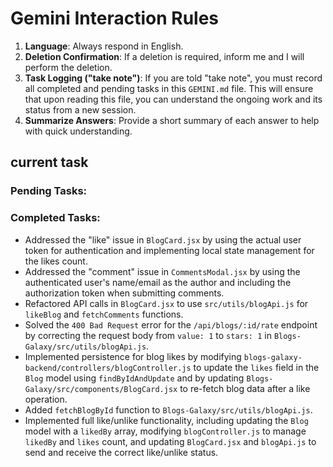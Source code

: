 # Gemini Interaction Rules

1.  **Language**: Always respond in English.
2.  **Deletion Confirmation**: If a deletion is required, inform me and I will perform the deletion.
3.  **Task Logging ("take note")**: If you are told "take note", you must record all completed and pending tasks in this `GEMINI.md` file. This will ensure that upon reading this file, you can understand the ongoing work and its status from a new session.
4.  **Summarize Answers**: Provide a short summary of each answer to help with quick understanding.

## current task

### Pending Tasks:

### Completed Tasks:
- Addressed the "like" issue in `BlogCard.jsx` by using the actual user token for authentication and implementing local state management for the likes count.
- Addressed the "comment" issue in `CommentsModal.jsx` by using the authenticated user's name/email as the author and including the authorization token when submitting comments.
- Refactored API calls in `BlogCard.jsx` to use `src/utils/blogApi.js` for `likeBlog` and `fetchComments` functions.
- Solved the `400 Bad Request` error for the `/api/blogs/:id/rate` endpoint by correcting the request body from `value: 1` to `stars: 1` in `Blogs-Galaxy/src/utils/blogApi.js`.
- Implemented persistence for blog likes by modifying `blogs-galaxy-backend/controllers/blogController.js` to update the `likes` field in the `Blog` model using `findByIdAndUpdate` and by updating `Blogs-Galaxy/src/components/BlogCard.jsx` to re-fetch blog data after a like operation.
- Added `fetchBlogById` function to `Blogs-Galaxy/src/utils/blogApi.js`.
- Implemented full like/unlike functionality, including updating the `Blog` model with a `likedBy` array, modifying `blogController.js` to manage `likedBy` and `likes` count, and updating `BlogCard.jsx` and `blogApi.js` to send and receive the correct like/unlike status.